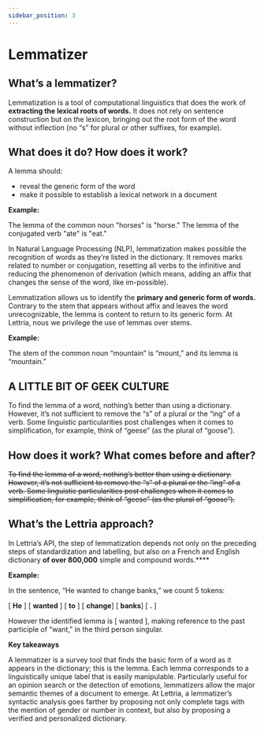 ```yaml
---
sidebar_position: 3
---
```


# Lemmatizer

## What’s a lemmatizer?

Lemmatization is a tool of computational linguistics that does the work of **extracting the lexical roots of words.** It does not rely on sentence construction but on the lexicon, bringing out the root form of the word without inflection (no “s” for plural or other suffixes, for example).

## What does it do? How does it work?

A lemma should:

- reveal the generic form of the word
- make it possible to establish a lexical network in a document

**Example:**

The lemma of the common noun "horses" is "horse." The lemma of the conjugated verb "ate" is "eat."

In Natural Language Processing (NLP), lemmatization makes possible the recognition of words as they’re listed in the dictionary. It removes marks related to number or conjugation, resetting all verbs to the infinitive and reducing the phenomenon of derivation (which means, adding an affix that changes the sense of the word, like im-possible).

Lemmatization allows us to identify the **primary and generic form of words.** Contrary to the stem that appears without affix and leaves the word unrecognizable, the lemma is content to return to its generic form. At Lettria, nous we privilege the use of lemmas over stems.

**Example:**

The stem of the common noun “mountain” is “mount,” and its lemma is “mountain.”

## A LITTLE BIT OF GEEK CULTURE

To find the lemma of a word, nothing’s better than using a dictionary. However, it’s not sufficient to remove the “s” of a plural or the “ing” of a verb. Some linguistic particularities post challenges when it comes to simplification, for example, think of “geese” (as the plural of “goose”).

## How does it work? What comes before and after?

~~To find the lemma of a word, nothing’s better than using a dictionary. However, it’s not sufficient to remove the “s” of a plural or the “ing” of a verb. Some linguistic particularities post challenges when it comes to simplification, for example, think of “geese” (as the plural of “goose”).~~

## What’s the Lettria approach?

In Lettria’s API, the step of lemmatization depends not only on the preceding steps of standardization and labelling, but also on a French and English dictionary **of over 800,000** simple and compound words.****

**Example:**

In the sentence, “He wanted to change banks,” we count 5 tokens:

[ **He** ] [ **wanted** ] [ **to** ] [ **change**] [ **banks**] [ **.** ]

However the identified lemma is [ wanted ], making reference to the past participle of “want,” in the third person singular.

**Key takeaways**

A lemmatizer is a survey tool that finds the basic form of a word as it appears in the dictionary; this is the lemma. Each lemma corresponds to a linguistically unique label that is easily manipulable. Particularly useful for an opinion search or the detection of emotions, lemmatizers allow the major semantic themes of a document to emerge. At Lettria, a lemmatizer’s syntactic analysis goes farther by proposing not only complete tags with the mention of gender or number in context, but also by proposing a verified and personalized dictionary.